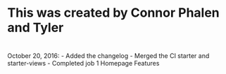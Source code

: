 # This was created by Connor Phalen and Tyler
#
# 
#

October 20, 2016:
    - Added the changelog
    - Merged the CI starter and starter-views
    - Completed job 1 Homepage Features